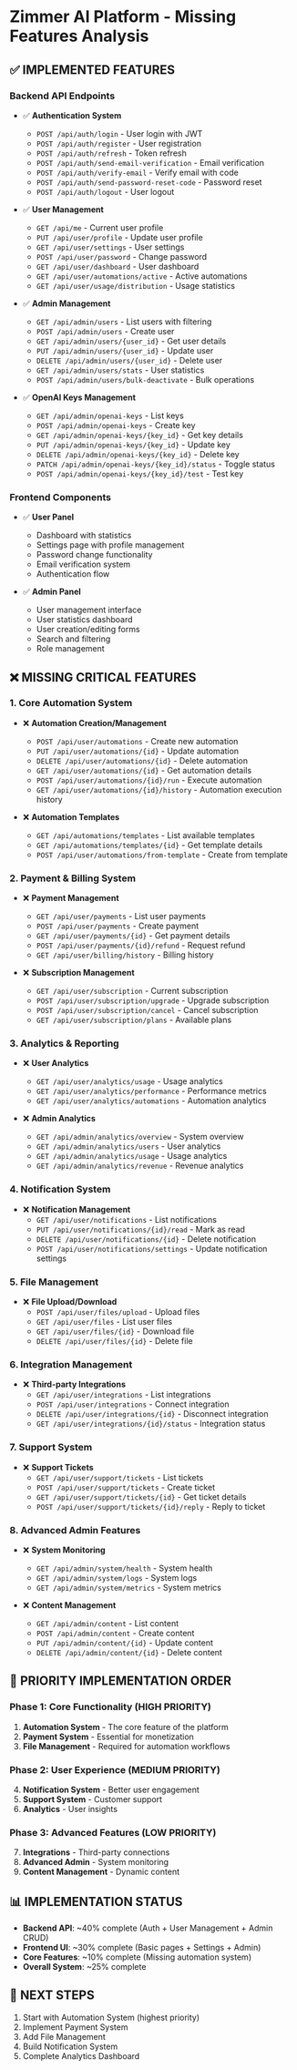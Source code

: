 # Zimmer AI Platform - Missing Features Analysis

## ✅ **IMPLEMENTED FEATURES**

### **Backend API Endpoints**
- ✅ **Authentication System**
  - `POST /api/auth/login` - User login with JWT
  - `POST /api/auth/register` - User registration
  - `POST /api/auth/refresh` - Token refresh
  - `POST /api/auth/send-email-verification` - Email verification
  - `POST /api/auth/verify-email` - Verify email with code
  - `POST /api/auth/send-password-reset-code` - Password reset
  - `POST /api/auth/logout` - User logout

- ✅ **User Management**
  - `GET /api/me` - Current user profile
  - `PUT /api/user/profile` - Update user profile
  - `GET /api/user/settings` - User settings
  - `POST /api/user/password` - Change password
  - `GET /api/user/dashboard` - User dashboard
  - `GET /api/user/automations/active` - Active automations
  - `GET /api/user/usage/distribution` - Usage statistics

- ✅ **Admin Management**
  - `GET /api/admin/users` - List users with filtering
  - `POST /api/admin/users` - Create user
  - `GET /api/admin/users/{user_id}` - Get user details
  - `PUT /api/admin/users/{user_id}` - Update user
  - `DELETE /api/admin/users/{user_id}` - Delete user
  - `GET /api/admin/users/stats` - User statistics
  - `POST /api/admin/users/bulk-deactivate` - Bulk operations

- ✅ **OpenAI Keys Management**
  - `GET /api/admin/openai-keys` - List keys
  - `POST /api/admin/openai-keys` - Create key
  - `GET /api/admin/openai-keys/{key_id}` - Get key details
  - `PUT /api/admin/openai-keys/{key_id}` - Update key
  - `DELETE /api/admin/openai-keys/{key_id}` - Delete key
  - `PATCH /api/admin/openai-keys/{key_id}/status` - Toggle status
  - `POST /api/admin/openai-keys/{key_id}/test` - Test key

### **Frontend Components**
- ✅ **User Panel**
  - Dashboard with statistics
  - Settings page with profile management
  - Password change functionality
  - Email verification system
  - Authentication flow

- ✅ **Admin Panel**
  - User management interface
  - User statistics dashboard
  - User creation/editing forms
  - Search and filtering
  - Role management

## ❌ **MISSING CRITICAL FEATURES**

### **1. Core Automation System**
- ❌ **Automation Creation/Management**
  - `POST /api/user/automations` - Create new automation
  - `PUT /api/user/automations/{id}` - Update automation
  - `DELETE /api/user/automations/{id}` - Delete automation
  - `GET /api/user/automations/{id}` - Get automation details
  - `POST /api/user/automations/{id}/run` - Execute automation
  - `GET /api/user/automations/{id}/history` - Automation execution history

- ❌ **Automation Templates**
  - `GET /api/automations/templates` - List available templates
  - `GET /api/automations/templates/{id}` - Get template details
  - `POST /api/user/automations/from-template` - Create from template

### **2. Payment & Billing System**
- ❌ **Payment Management**
  - `GET /api/user/payments` - List user payments
  - `POST /api/user/payments` - Create payment
  - `GET /api/user/payments/{id}` - Get payment details
  - `POST /api/user/payments/{id}/refund` - Request refund
  - `GET /api/user/billing/history` - Billing history

- ❌ **Subscription Management**
  - `GET /api/user/subscription` - Current subscription
  - `POST /api/user/subscription/upgrade` - Upgrade subscription
  - `POST /api/user/subscription/cancel` - Cancel subscription
  - `GET /api/user/subscription/plans` - Available plans

### **3. Analytics & Reporting**
- ❌ **User Analytics**
  - `GET /api/user/analytics/usage` - Usage analytics
  - `GET /api/user/analytics/performance` - Performance metrics
  - `GET /api/user/analytics/automations` - Automation analytics

- ❌ **Admin Analytics**
  - `GET /api/admin/analytics/overview` - System overview
  - `GET /api/admin/analytics/users` - User analytics
  - `GET /api/admin/analytics/usage` - Usage analytics
  - `GET /api/admin/analytics/revenue` - Revenue analytics

### **4. Notification System**
- ❌ **Notification Management**
  - `GET /api/user/notifications` - List notifications
  - `PUT /api/user/notifications/{id}/read` - Mark as read
  - `DELETE /api/user/notifications/{id}` - Delete notification
  - `POST /api/user/notifications/settings` - Update notification settings

### **5. File Management**
- ❌ **File Upload/Download**
  - `POST /api/user/files/upload` - Upload files
  - `GET /api/user/files` - List user files
  - `GET /api/user/files/{id}` - Download file
  - `DELETE /api/user/files/{id}` - Delete file

### **6. Integration Management**
- ❌ **Third-party Integrations**
  - `GET /api/user/integrations` - List integrations
  - `POST /api/user/integrations` - Connect integration
  - `DELETE /api/user/integrations/{id}` - Disconnect integration
  - `GET /api/user/integrations/{id}/status` - Integration status

### **7. Support System**
- ❌ **Support Tickets**
  - `GET /api/user/support/tickets` - List tickets
  - `POST /api/user/support/tickets` - Create ticket
  - `GET /api/user/support/tickets/{id}` - Get ticket details
  - `POST /api/user/support/tickets/{id}/reply` - Reply to ticket

### **8. Advanced Admin Features**
- ❌ **System Monitoring**
  - `GET /api/admin/system/health` - System health
  - `GET /api/admin/system/logs` - System logs
  - `GET /api/admin/system/metrics` - System metrics

- ❌ **Content Management**
  - `GET /api/admin/content` - List content
  - `POST /api/admin/content` - Create content
  - `PUT /api/admin/content/{id}` - Update content
  - `DELETE /api/admin/content/{id}` - Delete content

## 🎯 **PRIORITY IMPLEMENTATION ORDER**

### **Phase 1: Core Functionality (HIGH PRIORITY)**
1. **Automation System** - The core feature of the platform
2. **Payment System** - Essential for monetization
3. **File Management** - Required for automation workflows

### **Phase 2: User Experience (MEDIUM PRIORITY)**
4. **Notification System** - Better user engagement
5. **Support System** - Customer support
6. **Analytics** - User insights

### **Phase 3: Advanced Features (LOW PRIORITY)**
7. **Integrations** - Third-party connections
8. **Advanced Admin** - System monitoring
9. **Content Management** - Dynamic content

## 📊 **IMPLEMENTATION STATUS**
- **Backend API**: ~40% complete (Auth + User Management + Admin CRUD)
- **Frontend UI**: ~30% complete (Basic pages + Settings + Admin)
- **Core Features**: ~10% complete (Missing automation system)
- **Overall System**: ~25% complete

## 🚀 **NEXT STEPS**
1. Start with Automation System (highest priority)
2. Implement Payment System
3. Add File Management
4. Build Notification System
5. Complete Analytics Dashboard
